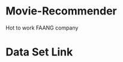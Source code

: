 # Movie-Recommender
Hot to work FAANG company
<h1>Data Set Link</h1>
<link rel="import" href="https://www.kaggle.com/datasets/tmdb/tmdb-movie-metadata">
